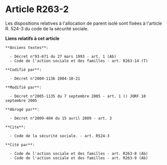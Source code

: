 # Article R263-2

Les dispositions relatives à l'allocation de parent isolé sont fixées à l'article R. 524-3 du code de la sécurité sociale.

**Liens relatifs à cet article**

	**Anciens textes**:

	  - Décret n°93-671 du 27 mars 1993 - art. 1 (Ab)
	  - Code de l'action sociale et des familles - art. R263-14 (T)

	**Codifié par**:

	  - Décret n°2004-1136 2004-10-21

	**Modifié par**:

	  - Décret n°2005-1135 du 7 septembre 2005 - art. 1 () JORF 10 septembre 2005

	**Abrogé par**:

	  - Décret n°2009-404 du 15 avril 2009 - art. 3

	**Cite**:

	  - Code de la sécurité sociale. - art. R524-3

	**Cité par**:

	  - Code de l'action sociale et des familles - art. R263-8 (Ab)
	  - Code de l'action sociale et des familles - art. R263-9 (Ab)
